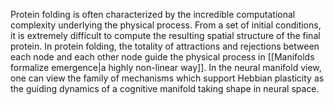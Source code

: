 ---
---

Protein folding is often characterized by the incredible computational complexity underlying the physical process. From a set of initial conditions, it is extremely difficult to compute the resulting spatial structure of the final protein. In protein folding, the totality of attractions and rejections between each node and each other node guide the physical process in [[Manifolds formalize emergence|a highly non-linear way]]. In the neural manifold view, one can view the family of mechanisms which support Hebbian plasticity as the guiding dynamics of a cognitive manifold taking shape in neural space.